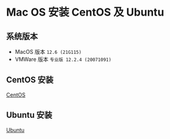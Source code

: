 # Mac OS 安装 CentOS 及 Ubuntu

## 系统版本

- MacOS 版本 `12.6 (21G115)`
- VMWare 版本 `专业版 12.2.4 (20071091)`

## CentOS 安装

[CentOS](./doc/centos.md)

## Ubuntu 安装

[Ubuntu](./doc/ubuntu.md)
